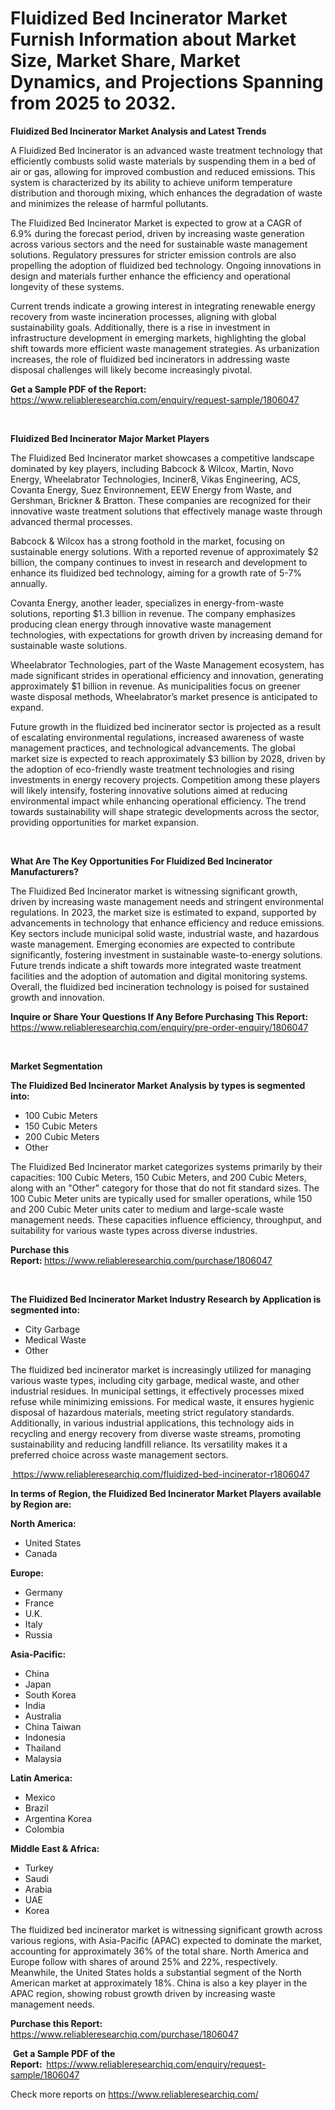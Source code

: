 <p><h1>Fluidized Bed Incinerator Market Furnish Information about Market Size, Market Share, Market Dynamics, and Projections Spanning from 2025 to 2032.</h1></p><p><strong>Fluidized Bed Incinerator Market Analysis and Latest Trends</strong></p>
<p><p>A Fluidized Bed Incinerator is an advanced waste treatment technology that efficiently combusts solid waste materials by suspending them in a bed of air or gas, allowing for improved combustion and reduced emissions. This system is characterized by its ability to achieve uniform temperature distribution and thorough mixing, which enhances the degradation of waste and minimizes the release of harmful pollutants.</p><p>The Fluidized Bed Incinerator Market is expected to grow at a CAGR of 6.9% during the forecast period, driven by increasing waste generation across various sectors and the need for sustainable waste management solutions. Regulatory pressures for stricter emission controls are also propelling the adoption of fluidized bed technology. Ongoing innovations in design and materials further enhance the efficiency and operational longevity of these systems.</p><p>Current trends indicate a growing interest in integrating renewable energy recovery from waste incineration processes, aligning with global sustainability goals. Additionally, there is a rise in investment in infrastructure development in emerging markets, highlighting the global shift towards more efficient waste management strategies. As urbanization increases, the role of fluidized bed incinerators in addressing waste disposal challenges will likely become increasingly pivotal.</p></p>
<p><strong>Get a Sample PDF of the Report:&nbsp;</strong> <a href="https://www.reliableresearchiq.com/enquiry/request-sample/1806047?utm_campaign=2346&utm_medium=2&utm_source=Github&utm_content=ia&utm_term=16022025&utm_id=fluidized-bed-incinerator">https://www.reliableresearchiq.com/enquiry/request-sample/1806047</a></p>
<p>&nbsp;</p>
<p><strong>Fluidized Bed Incinerator Major Market Players</strong></p>
<p><p>The Fluidized Bed Incinerator market showcases a competitive landscape dominated by key players, including Babcock & Wilcox, Martin, Novo Energy, Wheelabrator Technologies, Inciner8, Vikas Engineering, ACS, Covanta Energy, Suez Environnement, EEW Energy from Waste, and Gershman, Brickner & Bratton. These companies are recognized for their innovative waste treatment solutions that effectively manage waste through advanced thermal processes.</p><p>Babcock & Wilcox has a strong foothold in the market, focusing on sustainable energy solutions. With a reported revenue of approximately $2 billion, the company continues to invest in research and development to enhance its fluidized bed technology, aiming for a growth rate of 5-7% annually.</p><p>Covanta Energy, another leader, specializes in energy-from-waste solutions, reporting $1.3 billion in revenue. The company emphasizes producing clean energy through innovative waste management technologies, with expectations for growth driven by increasing demand for sustainable waste solutions.</p><p>Wheelabrator Technologies, part of the Waste Management ecosystem, has made significant strides in operational efficiency and innovation, generating approximately $1 billion in revenue. As municipalities focus on greener waste disposal methods, Wheelabrator’s market presence is anticipated to expand.</p><p>Future growth in the fluidized bed incinerator sector is projected as a result of escalating environmental regulations, increased awareness of waste management practices, and technological advancements. The global market size is expected to reach approximately $3 billion by 2028, driven by the adoption of eco-friendly waste treatment technologies and rising investments in energy recovery projects. Competition among these players will likely intensify, fostering innovative solutions aimed at reducing environmental impact while enhancing operational efficiency. The trend towards sustainability will shape strategic developments across the sector, providing opportunities for market expansion.</p></p>
<p>&nbsp;</p>
<p><strong>What Are The Key Opportunities For Fluidized Bed Incinerator Manufacturers?</strong></p>
<p><p>The Fluidized Bed Incinerator market is witnessing significant growth, driven by increasing waste management needs and stringent environmental regulations. In 2023, the market size is estimated to expand, supported by advancements in technology that enhance efficiency and reduce emissions. Key sectors include municipal solid waste, industrial waste, and hazardous waste management. Emerging economies are expected to contribute significantly, fostering investment in sustainable waste-to-energy solutions. Future trends indicate a shift towards more integrated waste treatment facilities and the adoption of automation and digital monitoring systems. Overall, the fluidized bed incineration technology is poised for sustained growth and innovation.</p></p>
<p><strong>Inquire or Share Your Questions If Any Before Purchasing This Report:</strong> <a href="https://www.reliableresearchiq.com/enquiry/pre-order-enquiry/1806047?utm_campaign=2346&utm_medium=2&utm_source=Github&utm_content=ia&utm_term=16022025&utm_id=fluidized-bed-incinerator">https://www.reliableresearchiq.com/enquiry/pre-order-enquiry/1806047</a></p>
<p>&nbsp;</p>
<p><strong>Market Segmentation</strong></p>
<p><strong>The Fluidized Bed Incinerator Market Analysis by types is segmented into:</strong></p>
<p><ul><li>100 Cubic Meters</li><li>150 Cubic Meters</li><li>200 Cubic Meters</li><li>Other</li></ul></p>
<p><p>The Fluidized Bed Incinerator market categorizes systems primarily by their capacities: 100 Cubic Meters, 150 Cubic Meters, and 200 Cubic Meters, along with an "Other" category for those that do not fit standard sizes. The 100 Cubic Meter units are typically used for smaller operations, while 150 and 200 Cubic Meter units cater to medium and large-scale waste management needs. These capacities influence efficiency, throughput, and suitability for various waste types across diverse industries.</p></p>
<p><strong>Purchase this Report:&nbsp;</strong><a href="https://www.reliableresearchiq.com/purchase/1806047?utm_campaign=2346&utm_medium=2&utm_source=Github&utm_content=ia&utm_term=16022025&utm_id=fluidized-bed-incinerator">https://www.reliableresearchiq.com/purchase/1806047</a></p>
<p>&nbsp;</p>
<p><strong>The Fluidized Bed Incinerator Market Industry Research by Application is segmented into:</strong></p>
<p><ul><li>City Garbage</li><li>Medical Waste</li><li>Other</li></ul></p>
<p><p>The fluidized bed incinerator market is increasingly utilized for managing various waste types, including city garbage, medical waste, and other industrial residues. In municipal settings, it effectively processes mixed refuse while minimizing emissions. For medical waste, it ensures hygienic disposal of hazardous materials, meeting strict regulatory standards. Additionally, in various industrial applications, this technology aids in recycling and energy recovery from diverse waste streams, promoting sustainability and reducing landfill reliance. Its versatility makes it a preferred choice across waste management sectors.</p></p>
<p><a href="https://www.reliableresearchiq.com/fluidized-bed-incinerator-r1806047?utm_campaign=2346&utm_medium=2&utm_source=Github&utm_content=ia&utm_term=16022025&utm_id=fluidized-bed-incinerator">&nbsp;https://www.reliableresearchiq.com/fluidized-bed-incinerator-r1806047</a></p>
<p><strong>In terms of Region, the Fluidized Bed Incinerator Market Players available by Region are:</strong></p>
<p>
    <p> <strong> North America: </strong>
        <ul>
            <li>United States</li>
            <li>Canada</li>
        </ul>
        </p> 
    <p> <strong> Europe: </strong>
        <ul>
            <li>Germany</li>
            <li>France</li>
            <li>U.K.</li>
            <li>Italy</li>
            <li>Russia</li>
        </ul>
        </p> 
    <p> <strong> Asia-Pacific: </strong>
        <ul>
            <li>China</li>
            <li>Japan</li>
            <li>South Korea</li>
            <li>India</li>
            <li>Australia</li>
            <li>China Taiwan</li>
            <li>Indonesia</li>
            <li>Thailand</li>
            <li>Malaysia</li>
        </ul>
        </p> 
    <p> <strong> Latin America: </strong>
        <ul>
            <li>Mexico</li>
            <li>Brazil</li>
            <li>Argentina Korea</li>
            <li>Colombia</li>
        </ul>
        </p> 
    <p> <strong> Middle East & Africa: </strong>
        <ul>
            <li>Turkey</li>
            <li>Saudi</li>
            <li>Arabia</li>
            <li>UAE</li>
            <li>Korea</li>
        </ul>
    </p>
    </p>
<p><p>The fluidized bed incinerator market is witnessing significant growth across various regions, with Asia-Pacific (APAC) expected to dominate the market, accounting for approximately 36% of the total share. North America and Europe follow with shares of around 25% and 22%, respectively. Meanwhile, the United States holds a substantial segment of the North American market at approximately 18%. China is also a key player in the APAC region, showing robust growth driven by increasing waste management needs.</p></p>
<p><strong>Purchase this Report: </strong><a href="https://www.reliableresearchiq.com/purchase/1806047?utm_campaign=2346&utm_medium=2&utm_source=Github&utm_content=ia&utm_term=16022025&utm_id=fluidized-bed-incinerator">https://www.reliableresearchiq.com/purchase/1806047</a></p>
<p>&nbsp;<strong>Get a Sample PDF of the Report:&nbsp;&nbsp;</strong><a href="https://www.reliableresearchiq.com/enquiry/request-sample/1806047?utm_campaign=2346&utm_medium=2&utm_source=Github&utm_content=ia&utm_term=16022025&utm_id=fluidized-bed-incinerator">https://www.reliableresearchiq.com/enquiry/request-sample/1806047</a></p>
<p><strong></strong></p>
<p>Check more reports on <a href="https://www.reliableresearchiq.com/?utm_campaign=2346&utm_medium=2&utm_source=Github&utm_content=ia&utm_term=16022025&utm_id=fluidized-bed-incinerator">https://www.reliableresearchiq.com/</a></p>